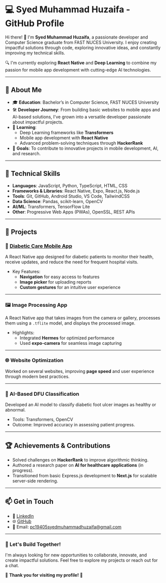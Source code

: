 # 💻 Syed Muhammad Huzaifa - GitHub Profile

Hi there! 👋 I'm **Syed Muhammad Huzaifa**, a passionate developer and Computer Science graduate from FAST NUCES University. I enjoy creating impactful solutions through code, exploring innovative ideas, and constantly improving my technical skills.  

🔍 I'm currently exploring **React Native** and **Deep Learning** to combine my passion for mobile app development with cutting-edge AI technologies.

---

## 🌟 About Me

- 🎓 **Education**: Bachelor’s in Computer Science, FAST NUCES University  
- 🛠️ **Developer Journey**: From building basic websites to mobile apps and AI-based solutions, I've grown into a versatile developer passionate about impactful projects.  
- 🌱 **Learning**:  
  - Deep Learning frameworks like **Transformers**  
  - Mobile app development with **React Native**  
  - Advanced problem-solving techniques through **HackerRank**  
- 📌 **Goals**: To contribute to innovative projects in mobile development, AI, and research.

---

## 🚀 Technical Skills

- **Languages**: JavaScript, Python, TypeScript, HTML, CSS  
- **Frameworks & Libraries**: React Native, Expo, React.js, Node.js  
- **Tools**: Git, GitHub, Android Studio, VS Code, TailwindCSS  
- **Data Science**: Pandas, scikit-learn, OpenCV  
- **AI/ML**: Transformers, TensorFlow Lite  
- **Other**: Progressive Web Apps (PWAs), OpenSSL, REST APIs

---

## 🔨 Projects

### 📱 [Diabetic Care Mobile App](https://github.com/SMH125194055/FirstAppReactNative)  
A React Native app designed for diabetic patients to monitor their health, receive updates, and reduce the need for frequent hospital visits.  
- Key Features:  
  - **Navigation** for easy access to features  
  - **Image picker** for uploading reports  
  - **Custom gestures** for an intuitive user experience  

---

### 🖼️ Image Processing App  
A React Native app that takes images from the camera or gallery, processes them using a `.tflite` model, and displays the processed image.  
- Highlights:  
  - Integrated **Hermes** for optimized performance  
  - Used **expo-camera** for seamless image capturing  

---

### 🌐 Website Optimization  
Worked on several websites, improving **page speed** and user experience through modern best practices.  

---

### 🤖 AI-Based DFU Classification  
Developed an AI model to classify diabetic foot ulcer images as healthy or abnormal.  
- Tools: Transformers, OpenCV  
- Outcome: Improved accuracy in assessing patient progress.

---

## 🏆 Achievements & Contributions

- Solved challenges on **HackerRank** to improve algorithmic thinking.  
- Authored a research paper on **AI for healthcare applications** (in progress).  
- Transitioned from basic Express.js development to **Next.js** for scalable server-side rendering.

---

## 📫 Get in Touch

- 💼 [LinkedIn](https://www.linkedin.com/in/syed-muhammad-huzaifa-903927221/)  
- 🌐 [GitHub](https://github.com/SMH125194055)  
- 📧 Email: pc19405syedmuhammadhuzaifa@gmail.com  

---

### 🚀 Let's Build Together!  
I'm always looking for new opportunities to collaborate, innovate, and create impactful solutions. Feel free to explore my projects or reach out for a chat.  

🌟 **Thank you for visiting my profile!** 🌟
